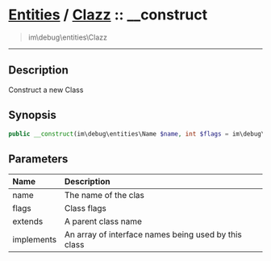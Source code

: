 # [Entities](entities.md) / [Clazz](entities-Clazz.md) :: __construct
 > im\debug\entities\Clazz
____

## Description
Construct a new Class

## Synopsis
```php
public __construct(im\debug\entities\Name $name, int $flags = im\debug\entities\Clazz::T_CLASS, null|im\debug\entities\Name $extends = NULL, array $implements = Array)
```

## Parameters
| Name | Description |
| :--- | :---------- |
| name | The name of the clas |
| flags | Class flags |
| extends | A parent class name |
| implements | An array of interface names being used by this class |

